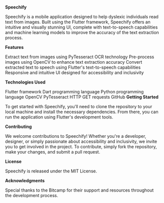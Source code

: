 **Speechify**

Speechify is a mobile application designed to help dyslexic individuals read text from images. Built using the Flutter framework, Speechify offers an intuitive and visually stunning UI, complete with text-to-speech capabilities and machine learning models to improve the accuracy of the text extraction process.

**Features**

Extract text from images using PyTesseract OCR technology
Pre-process images using OpenCV to enhance text extraction accuracy
Convert extracted text to speech using Flutter's text-to-speech capabilities
Responsive and intuitive UI designed for accessibility and inclusivity

**Technologies Used**

Flutter framework
Dart programming language
Python programming language
OpenCV
PyTesseract
HTTP GET requests
GitHub
**Getting Started**

To get started with Speechify, you'll need to clone the repository to your local machine and install the necessary dependencies. From there, you can run the application using Flutter's development tools.

**Contributing**

We welcome contributions to Speechify! Whether you're a developer, designer, or simply passionate about accessibility and inclusivity, we invite you to get involved in the project. To contribute, simply fork the repository, make your changes, and submit a pull request.

**License**

Speechify is released under the MIT License. 

**Acknowledgments**

Special thanks to the Bitcamp for their support and resources throughout the development process.
